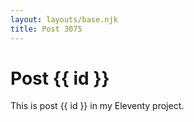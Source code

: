 ```yaml
---
layout: layouts/base.njk
title: Post 3075
---
```


# Post {{ id }}

This is post {{ id }} in my Eleventy project.
